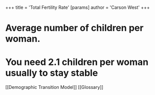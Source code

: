 +++
 title = 'Total Fertility Rate'
[params]
	author = 'Carson West'
+++
# Average number of children per woman.
# You need 2.1 children per woman usually to stay stable

[[Demographic Transition Model]]
[[Glossary]]